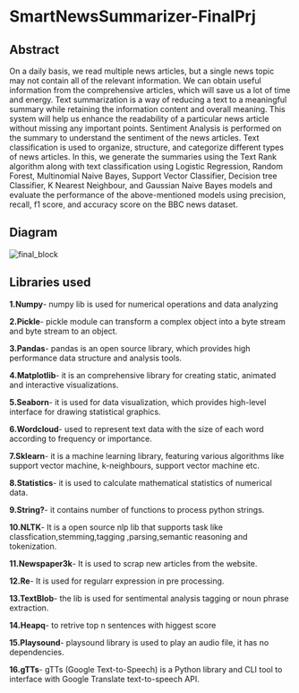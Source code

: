 # SmartNewsSummarizer-FinalPrj

## Abstract
On a daily basis, we read multiple news articles, but a single news topic may not contain all of the relevant information. We can obtain useful information from the comprehensive articles, which will save us a lot of time and energy. Text summarization is a way of reducing a text to a meaningful summary while retaining the information content and overall meaning. This system will help us enhance the readability of a particular news article without missing any important points. Sentiment Analysis is performed on the summary to understand the sentiment of the news articles. Text classification is used to organize, structure, and categorize different types of news articles.
In this, we generate the summaries using the Text Rank algorithm along with text classification using Logistic Regression, Random Forest, Multinomial Naive Bayes, Support Vector Classifier, Decision tree Classifier, K Nearest Neighbour, and Gaussian Naive Bayes models and evaluate the performance of the above-mentioned models using precision, recall, f1 score, and accuracy score on the BBC news dataset. 

## Diagram
![final_block](https://user-images.githubusercontent.com/58966938/167264159-4ec3a298-80d0-46d7-b786-ab92597a8add.png)

## Libraries used
**1.Numpy**- numpy lib is used for numerical operations and data analyzing 

**2.Pickle**- pickle module can transform a complex object into a byte stream and byte stream to an object.

**3.Pandas**- pandas is an open source library, which provides high performance data structure and analysis tools.

**4.Matplotlib**- it is an comprehensive library for creating static, animated and interactive visualizations.

**5.Seaborn**- it is used for data visualization, which provides high-level interface for drawing statistical graphics.

**6.Wordcloud**- used to represent text data with the size of each word according to frequency or importance.

**7.Sklearn**- it is a machine learning library, featuring various algorithms like support vector machine, k-neighbours, support vector machine etc.

**8.Statistics**- it is used to calculate mathematical statistics of numerical data.

**9.String?**- it contains number of functions to process python strings.

**10.NLTK**- It is a open source nlp lib that supports task like classfication,stemming,tagging ,parsing,semantic reasoning and tokenization.

**11.Newspaper3k**- It is used to scrap new articles from the website. 

**12.Re**- It is used for regularr expression in pre processing. 

**13.TextBlob**- the lib is used for sentimental analysis tagging or noun phrase extraction.

**14.Heapq**- to retrive top n sentences with higgest score 

**15.Playsound**- playsound library is used to play an audio file, it has no dependencies.

**16.gTTs**- gTTs (Google Text-to-Speech) is a Python library and CLI tool to interface with Google Translate text-to-speech API.



